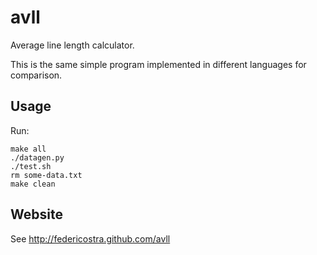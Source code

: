 avll
====

Average line length calculator.

This is the same simple program implemented in different languages for comparison.

Usage
-----

Run:
```
make all
./datagen.py
./test.sh
rm some-data.txt
make clean
```

Website
-------

See http://federicostra.github.com/avll